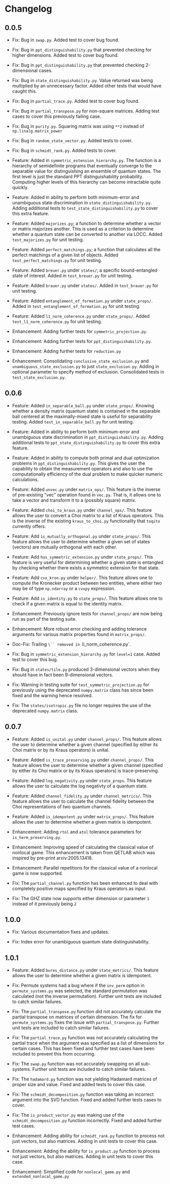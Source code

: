 # Changelog

## 0.0.5

- Fix: Bug in `swap.py`. Added test to cover bug found.

- Fix: Bug in `ppt_distinguishability.py` that prevented checking for higher
  dimensions. Added test to cover bug found.

- Fix: Bug in `ppt_distinguishability.py` that prevented checking 2-dimensional
  cases.

- Fix: Bug in `state_distinguishability.py`. Value returned was being multiplied
  by an unnecessary factor. Added other tests that would have caught this.

- Fix: Bug in `partial_trace.py`. Added test to cover bug found.

- Fix: Bug in `partial_transpose.py` for non-square matrices. Adding test cases to
  cover this previously failing case.
 
- Fix: Bug in `purity.py`. Squaring matrix was using `**2` instead of 
  `np.linalg.matrix_power` 
  
- Fix: Bug in `random_state_vector.py`. Added tests to cover.

- Fix: Bug in `schmidt_rank.py`. Added tests to cover.

- Feature: Added in `symmetric_extension_hierarchy.py`. The function is a
  hierarchy of semidefinite programs that eventually converge to the separable
  value for distinguishing an ensemble of quantum states. The first level is
  just the standard PPT distinguishability probability. Computing higher levels
  of this hierarchy can become intractable quite quickly.

- Feature: Added in ability to perform both minimum-error and unambiguous state
  discrimination in `state_distinguishability.py`. Adding additional tests to
  `test_state_distinguishability.py` to cover this extra feature.
  
- Feature: Added `majorizes.py`; a function to determine whether a vector or matrix
  majorizes another. This is used as a criterion to determine whether a quantum
  state can be converted to another via LOCC. Added `test_majorizes.py` for unit
  testing.

- Feature: Added `perfect_matchings.py`; a function that calculates all the 
  perfect matchings of a given list of objects. Added 
  `test_perfect_matchings.py` for unit testing.

- Feature: Added `breuer.py` under `states/`; a specific bound-entangled state of 
  interest. Added in `test_breuer.py` for unit testing.

- Feature: Added `brauer.py` under `states/`. Added in `test_brauer.py` for unit 
  testing.

- Feature: Added `entanglement_of_formation.py` under `state_props/`. Added in 
  `test_entanglement_of_formation.py` for unit testing.

- Feature: Added `l1_norm_coherence.py` under `state_props/`. Added 
  `test_l1_norm_coherence.py` for unit testing.

- Enhancement: Adding further tests for `symmetric_projection.py`.

- Enhancement: Adding further tests for `ppt_distinguishability.py`.

- Enhancement: Adding further tests for `reduction.py`

- Enhancement: Consolidating `conclusive_state_exclusion.py` and 
  `unambiguous_state_exclusion.py` to just `state_exclusion.py`. Adding in
  optional parameter to specify method of exclusion. Consolidated tests in
  `test_state_exclusion.py`.

## 0.0.6
  
 - Feature: Added `in_separable_ball.py` under `state_props/`. Knowing whether a
 density matrix (quantum state) is contained in the separable ball centered at
 the maximally-mixed state is useful for separability testing. Added 
 `test_in_separable_ball.py` for unit testing.

- Feature: Added in ability to perform both minimum-error and unambiguous state
  discrimination in `ppt_distinguishability.py`. Adding additional tests to
  `ppt_state_distinguishability.py` to cover this extra feature.
  
- Feature: Added in ability to compute both primal and dual optimization 
  problems in `ppt_distinguishability.py`. This gives the user the capability
  to obtain the measurement operators and also to use the computationally
  efficiency of the dual problem to make quicker numeric calculations.
 
- Feature: Added `unvec.py` under `matrix_ops/`. This feature is the inverse of
  pre-existing "vec" operation found in `vec.py`. That is, it allows one to take
  a vector and transform it to a (possibly square) matrix.
  
- Feature: Added `choi_to_kraus.py` under `channel_ops/`. This feature allows
  the user to convert a Choi matrix to a list of Kraus operators. This is the 
  inverse of the existing `kraus_to_choi.py` functionality that `toqito` 
  currently offers.
  
- Feature: Add `is_mutually_orthogonal.py` under `state_props/`. This feature
  allows the user to determine whether a given set of states (vectors) are
  mutually orthogonal with each other.
  
- Feature: Add `has_symmetric_extension.py` under `state_props/`. This feature 
  is very useful for determining whether a given state is entangled by checking
  whether there exists a symmetric extension for that state.
  
- Feature: Add `cvx_kron.py` under `helper/`. This feature allows one to compute
  the Kronecker product between two entities, where either two may be of type
  `np.ndarray` or a `cvxpy` expression.
 
- Feature: Add `is_identity.py` to `state_props/`. This feature allows one to check
  if a given matrix is equal to the identity matrix. 
 
- Enhancement: Previously ignore tests for `channel_props/` are now being run as
  part of the testing suite.
  
- Enhancement: More robust error checking and adding tolerance arguments for
  various matrix properties found in `matrix_props/`.
  
- Doc-Fix: Trailing `\`` removed in `li_norm_coherence.py`.
 
- Fix: Bug in `symmetric_extension_hierarchy.py` for `level=1` case. Added test
  to cover this bug.

- Fix: Bug in `states/tile.py` produced 3-dimensional vectors when they should
  have in fact been 9-dimensional vectors.
  
- Fix: Warning in testing suite for `test_symmetric_projection.py` for 
  previously using the deprecated `numpy.matrix` class has since been fixed and
  the warning hence resolved.
  
- Fix: The `states/isotropic.py` file no longer requires the use of the 
  deprecated `numpy.matrix` class.
  
## 0.0.7

- Feature: Added `is_unital.py` under `channel_props/`. This feature allows
  the user to determine whether a given channel (specified by either its Choi
  matrix or by its Kraus operators) is unital.
 
- Feature: Added `is_trace_preserving.py` under `channel_props/`. This feature
  allows the user to determine whether a given channel (specified by either its
  Choi matrix or by its Kraus operators) is trace-preserving.
  
- Feature: Added `log_negativity.py` under `state_props`. This feature
  allows the user to calculate the log negativty of a quantum state.
  
- Feature: Added `channel_fidelity.py` under `channel_metrics/`. This 
  feature allows the user to calculate the channel fidelity between the Choi 
  representations of two quantum channels.
  
- Feature: Added `is_idempotent.py` under `matrix_props/`. This feature
  allows the user to determine whether a given matrix is idempotent.
  
- Enhancement: Adding `rtol` and `atol` tolerance parameters for 
  `is_herm_preserving.py`.
  
- Enhancement: Improving speed of calculating the classical value of nonlocal
  game. This enhancement is taken from QETLAB which was inspired by pre-print
  arxiv:2005.13418.
  
- Enhancement: Parallel repetitions for the classical value of a nonlocal game
  is now supported.
  
- Fix: The `partial_channel.py` function has been enhanced to deal with 
  completely positive maps specified by Kraus operators as input.
  
- Fix: The GHZ state now supports either dimension or parameter `1` instead 
  of it previously being `2`

## 1.0.0

- Fix: Various documentation fixes and updates.

- Fix: Index error for unambiguous quantum state distinguishability.
 
## 1.0.1

- Feature: Added `bures_distance.py` under `state_metrics/`. This feature
  allows the user to determine whether a given matrix is idempotent.
  
- Fix: Permute systems had a bug where if the `inv_perm` option in 
  `permute_systems.py` was selected, the standard permutation was calculated 
  (not the inverse permutation). Further unit tests are included to catch
  similar failures.
  
- Fix: The `partial_transpose.py` function did not accurately calculate the 
  partial transpose on matrices of certain dimension. The fix for 
  `permute_systems.py` fixes the issue with `partial_transpose.py`. Further unit
  tests are included to catch similar failures.

- Fix: The `partial_trace.py` function was not accurately calculating the 
  partial trace when the argument was specified as a list of dimensions for 
  certain cases. This has been fixed and further test cases have been included 
  to prevent this from occurring.

- Fix: The `swap.py` function was not accurately swapping on all sub-systems.
  Further unit tests are included to catch similar failures.

- Fix: The `hadamard.py` function was not yielding Hadamard matrices of proper
  size and value. Fixed and added tests to cover this case.
  
- Fix: The `schmidt_decomposition.py` function was taking an incorrect argument 
  into the SVD function. Fixed and added further tests cases to cover.
  
- Fix: The `is_product_vector.py` was making use of the 
  `schmidt_decomposition.py` function incorrectly. Fixed and added further 
  test cases.

- Enhancement: Adding ability for `schmidt_rank.py` function to process not 
  just vectors, but also matrices. Adding in unit tests to cover this case.

- Enhancement: Adding the ability for `is_product.py` function to process not
  just vectors, but also matrices. Adding in unit tests to cover this case.
  
- Enhancement: Simplified code for `nonlocal_game.py` and 
  `extended_nonlocal_game.py`
  